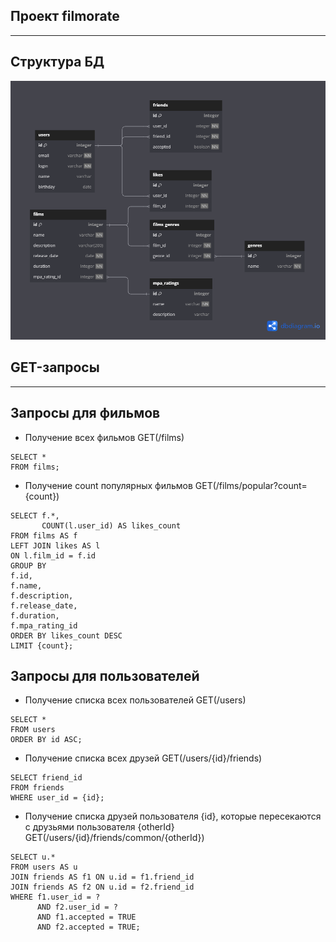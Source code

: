 Проект filmorate
---
---

Структура БД
---
![db_structure.png](db_structure.png)

GET-запросы
---
---

Запросы для фильмов
---

- Получение всех фильмов
GET(/films)
```
SELECT *
FROM films;
```

- Получение count популярных фильмов
GET(/films/popular?count={count})
```
SELECT f.*,
       COUNT(l.user_id) AS likes_count
FROM films AS f
LEFT JOIN likes AS l
ON l.film_id = f.id
GROUP BY
f.id,
f.name,
f.description,
f.release_date,
f.duration,
f.mpa_rating_id
ORDER BY likes_count DESC
LIMIT {count};
```

Запросы для пользователей
---

- Получение списка всех пользователей GET(/users)
```
SELECT *
FROM users
ORDER BY id ASC;
```
- Получение списка всех друзей GET(/users/{id}/friends)
```
SELECT friend_id
FROM friends
WHERE user_id = {id};
```
- Получение списка друзей пользователя {id}, которые пересекаются с друзьями пользователя {otherId}
GET(/users/{id}/friends/common/{otherId})
```
SELECT u.*
FROM users AS u
JOIN friends AS f1 ON u.id = f1.friend_id
JOIN friends AS f2 ON u.id = f2.friend_id
WHERE f1.user_id = ?
      AND f2.user_id = ?
      AND f1.accepted = TRUE
      AND f2.accepted = TRUE;
```